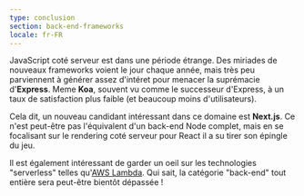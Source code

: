 ```yaml
---
type: conclusion
section: back-end-frameworks
locale: fr-FR
---
```


JavaScript coté serveur est dans une période étrange. Des miriades de nouveaux frameworks voient le jour chaque année, mais très peu parviennent à générer assez d'intéret pour menacer la suprémacie d'**Express**. Meme **Koa**, souvent vu comme le successeur d'Express, à un taux de satisfaction plus faible (et beaucoup moins d'utilisateurs).

Cela dit, un nouveau candidant intéressant dans ce domaine est **Next.js**. Ce n'est peut-être pas l'équivalent d'un back-end Node complet, mais en se focalisant sur le rendering coté serveur pour React il a su tirer son épingle du jeu. 

Il est également intéressant de garder un oeil sur les technologies "serverless" telles qu'[AWS Lambda](https://aws.amazon.com/lambda/). Qui sait, la catégorie "back-end" tout entière sera peut-être bientôt dépassée !